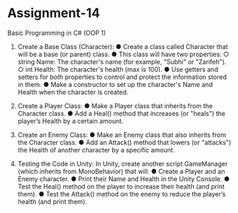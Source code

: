 # Assignment-14
 
Basic Programming in C# (OOP 1)
1) Create a Base Class (Character):
● Create a class called Character that will be a base (or parent) class.
● This class will have two properties:
○ string Name: The character's name (for example, "Subhi" or
"Zarifeh").
○ int Health: The character's health (max is 100).
● Use getters and setters for both properties to control and protect the
information stored in them.
● Make a constructor to set up the character's Name and Health when
the character is created.
2) Create a Player Class:
● Make a Player class that inherits from the Character class.
● Add a Heal() method that increases (or "heals") the player’s Health
by a certain amount.
3) Create an Enemy Class:
● Make an Enemy class that also inherits from the Character class.
● Add an Attack() method that lowers (or "attacks") the Health of
another character by a specific amount.

4) Testing the Code in Unity:
In Unity, create another script GameManager (which inherits from
MonoBehavior) that will:
● Create a Player and an Enemy character.
● Print their Name and Health in the Unity Console.
● Test the Heal() method on the player to increase their health (and
print them).
● Test the Attack() method on the enemy to reduce the player’s health
(and print them).
